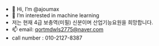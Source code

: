 - 👋 Hi, I’m @ajoumax
- 👀 I’m interested in machine learning
-   저는 현재 4급 보충역(미필) 신분이며 산업기능요원을 희망합니다.
- 📫 email: qortmdwls2775@naver.com
-    call number : 010-2127-8387

<!---
ajoumax/ajoumax is a ✨ special ✨ repository because its `README.md` (this file) appears on your GitHub profile.
You can click the Preview link to take a look at your changes.
--->
